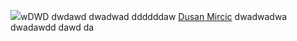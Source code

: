 ![](https://media0.giphy.com/media/KFhPMv3kQQdlg0118k/giphy.gif)wDWD
dwdawd  dwadwad
ddddddaw
[Dusan Mircic](mailto:dusanmircic@protonmail.com?subject=[GitHub]%20megakulpitanje) dwadwadwa
dwadawdd
dawd
da

